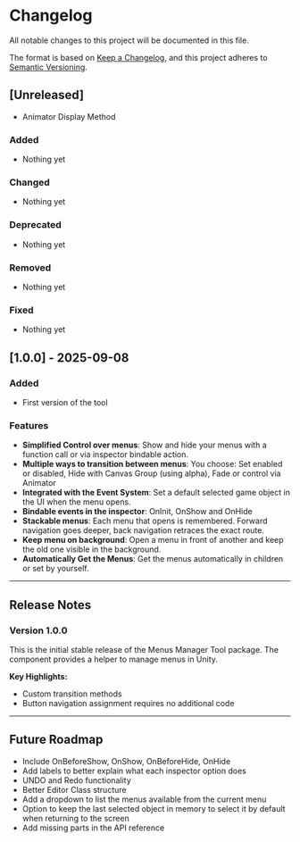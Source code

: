 # Changelog

All notable changes to this project will be documented in this file.

The format is based on [Keep a Changelog](https://keepachangelog.com/en/1.0.0/),
and this project adheres to [Semantic Versioning](https://semver.org/spec/v2.0.0.html).

## [Unreleased]
- Animator Display Method

### Added
- Nothing yet

### Changed
- Nothing yet

### Deprecated
- Nothing yet

### Removed
- Nothing yet

### Fixed
- Nothing yet

## [1.0.0] - 2025-09-08

### Added
- First version of the tool

### Features
- **Simplified Control over menus**: Show and hide your menus with a function call or via inspector bindable action.
- **Multiple ways to transition between menus**: You choose: Set enabled or disabled, Hide with Canvas Group (using alpha), Fade or control via Animator
- **Integrated with the Event System**: Set a default selected game object in the UI when the menu opens.
- **Bindable events in the inspector**: OnInit, OnShow and OnHide
- **Stackable menus**: Each menu that opens is remembered. Forward navigation goes deeper, back navigation retraces the exact route.
- **Keep menu on background**: Open a menu in front of another and keep the old one visible in the background.
- **Automatically Get the Menus**: Get the menus automatically in children or set by yourself.

---

## Release Notes

### Version 1.0.0
This is the initial stable release of the Menus Manager Tool package. The component provides a helper to manage menus in Unity.

**Key Highlights:**
- Custom transition methods
- Button navigation assignment requires no additional code

---

## Future Roadmap

- Include OnBeforeShow, OnShow, OnBeforeHide, OnHide
- Add labels to better explain what each inspector option does
- UNDO and Redo functionality
- Better Editor Class structure
- Add a dropdown to list the menus available from the current menu
- Option to keep the last selected object in memory to select it by default when returning to the screen
- Add missing parts in the API reference
